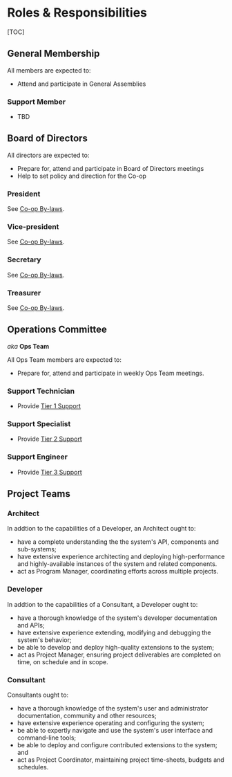 Roles & Responsibilities
========================

[TOC]

General Membership
------------------

All members are expected to:

* Attend and participate in General Assemblies

### Support Member

* TBD


Board of Directors
------------------

All directors are expected to:

* Prepare for, attend and participate in Board of Directors meetings
* Help to set policy and direction for the Co-op

### President

See [Co-op By-laws](/governance/by-laws/by-law1/#61-president).

### Vice-president

See [Co-op By-laws](/governance/by-laws/by-law1/#61-president).

### Secretary

See [Co-op By-laws](/governance/by-laws/by-law1/#61-president).

### Treasurer

See [Co-op By-laws](/governance/by-laws/by-law1/#61-president).



Operations Committee
--------------------

*aka* **Ops Team**

All Ops Team members are expected to:

* Prepare for, attend and participate in weekly Ops Team meetings.

### Support Technician
   
* Provide [Tier 1 Support](services/support#tier-1)

### Support Specialist

* Provide [Tier 2 Support](services/support#tier-2)

### Support Engineer
 
* Provide [Tier 3 Support](services/support#tier-3)


Project Teams
-------------

### Architect

In addtion to the capabilities of a Developer, an Architect ought to:

* have a complete understanding the the system's API, components and sub-systems;
* have extensive experience architecting and deploying high-performance and highly-available instances of the system and related components.
* act as Program Manager, coordinating efforts across multiple projects.

### Developer

In addtion to the capabilities of a Consultant, a Developer ought to:

* have a thorough knowledge of the system's developer documentation and APIs;
* have extensive experience extending, modifying and debugging the system's behavior;
* be able to develop and deploy high-quality extensions to the system;
* act as Project Manager, ensuring project deliverables are completed on time, on schedule and in scope.

### Consultant

Consultants ought to:

* have a thorough knowledge of the system's user and administrator documentation, community and other resources;
* have extensive experience operating and configuring the system;
* be able to expertly navigate and use the system's user interface and command-line tools;
* be able to deploy and configure contributed extensions to the system; and
* act as Project Coordinator, maintaining project time-sheets, budgets and schedules.
